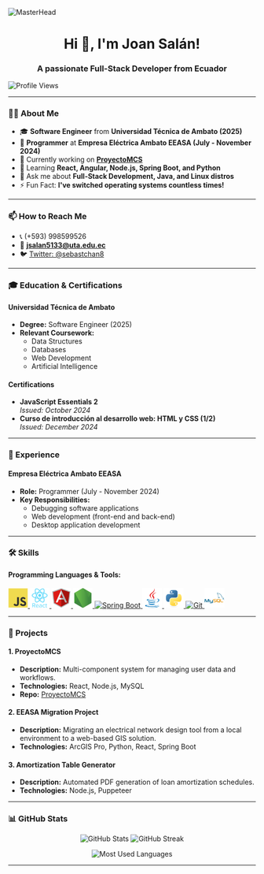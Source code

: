 ![MasterHead](https://scontent.fltx1-1.fna.fbcdn.net/v/t31.18172-8/20690088_857796657701696_2847388803860356824_o.jpg?_nc_cat=103&ccb=1-7&_nc_sid=e3f864&_nc_ohc=f6NXn7IX9vkAX_QFfOE&tn=j_gTk2jRpvzyoTIg&_nc_ht=scontent.fltx1-1.fna&oh=00_AfDLQpqNF4lnwljIOdrfVy4bDq4PdR8jacUp20B4N_f3BQ&oe=63FE807F)

<h1 align="center">Hi 👋, I'm Joan Salán!</h1>
<h3 align="center">A passionate Full-Stack Developer from Ecuador</h3>

<p align="left"> <img src="https://komarev.com/ghpvc/?username=sebastchan8&label=Profile%20views&color=0e75b6&style=flat" alt="Profile Views" /> </p>

---

### 👨‍💻 About Me

- 🎓 **Software Engineer** from **Universidad Técnica de Ambato (2025)**
- 💼 **Programmer** at **Empresa Eléctrica Ambato EEASA (July - November 2024)**
- 🔭 Currently working on **[ProyectoMCS](https://github.com/PsychoticProgrammer/ProyectoMCS.git)**
- 🌱 Learning **React, Angular, Node.js, Spring Boot, and Python**
- 💬 Ask me about **Full-Stack Development, Java, and Linux distros**
- ⚡ Fun Fact: **I've switched operating systems countless times!**

---

### 📫 How to Reach Me

- 📞 (+593) 998599526
- 📧 **jsalan5133@uta.edu.ec**
- 🐦 [Twitter: @sebastchan8](https://twitter.com/sebastchan8)

---

### 🎓 Education & Certifications

#### **Universidad Técnica de Ambato**
- **Degree:** Software Engineer (2025)
- **Relevant Coursework:**
  - Data Structures
  - Databases
  - Web Development
  - Artificial Intelligence

#### **Certifications**
- **JavaScript Essentials 2**  
  *Issued: October 2024*
- **Curso de introducción al desarrollo web: HTML y CSS (1/2)**  
  *Issued: December 2024*

---

### 💼 Experience

#### **Empresa Eléctrica Ambato EEASA**
- **Role:** Programmer (July - November 2024)
- **Key Responsibilities:**
  - Debugging software applications
  - Web development (front-end and back-end)
  - Desktop application development

---

### 🛠️ Skills

#### **Programming Languages & Tools:**

<p align="left">
  <a href="https://developer.mozilla.org/en-US/docs/Web/JavaScript" target="_blank" rel="noreferrer"> <img src="https://raw.githubusercontent.com/devicons/devicon/master/icons/javascript/javascript-original.svg" alt="JavaScript" width="40" height="40"/> </a>
  <a href="https://reactjs.org/" target="_blank" rel="noreferrer"> <img src="https://raw.githubusercontent.com/devicons/devicon/master/icons/react/react-original-wordmark.svg" alt="React" width="40" height="40"/> </a>
  <a href="https://angular.io/" target="_blank" rel="noreferrer"> <img src="https://raw.githubusercontent.com/devicons/devicon/master/icons/angularjs/angularjs-original.svg" alt="Angular" width="40" height="40"/> </a>
  <a href="https://nodejs.org/" target="_blank" rel="noreferrer"> <img src="https://raw.githubusercontent.com/devicons/devicon/master/icons/nodejs/nodejs-original.svg" alt="Node.js" width="40" height="40"/> </a>
  <a href="https://spring.io/" target="_blank" rel="noreferrer"> <img src="https://www.vectorlogo.zone/logos/springio/springio-icon.svg" alt="Spring Boot" width="40" height="40"/> </a>
  <a href="https://www.oracle.com/java/" target="_blank" rel="noreferrer"> <img src="https://raw.githubusercontent.com/devicons/devicon/master/icons/java/java-original.svg" alt="Java" width="40" height="40"/> </a>
  <a href="https://www.python.org/" target="_blank" rel="noreferrer"> <img src="https://raw.githubusercontent.com/devicons/devicon/master/icons/python/python-original.svg" alt="Python" width="40" height="40"/> </a>
  <a href="https://git-scm.com/" target="_blank" rel="noreferrer"> <img src="https://www.vectorlogo.zone/logos/git-scm/git-scm-icon.svg" alt="Git" width="40" height="40"/> </a>
  <a href="https://www.mysql.com/" target="_blank" rel="noreferrer"> <img src="https://raw.githubusercontent.com/devicons/devicon/master/icons/mysql/mysql-original-wordmark.svg" alt="MySQL" width="40" height="40"/> </a>
</p>

---

### 🚀 Projects

#### **1. ProyectoMCS**
- **Description:** Multi-component system for managing user data and workflows.
- **Technologies:** React, Node.js, MySQL
- **Repo:** [ProyectoMCS](https://github.com/PsychoticProgrammer/ProyectoMCS.git)

#### **2. EEASA Migration Project**
- **Description:** Migrating an electrical network design tool from a local environment to a web-based GIS solution.
- **Technologies:** ArcGIS Pro, Python, React, Spring Boot

#### **3. Amortization Table Generator**
- **Description:** Automated PDF generation of loan amortization schedules.
- **Technologies:** Node.js, Puppeteer

---

### 📊 GitHub Stats

<p align="center">
  <img src="https://github-readme-stats.vercel.app/api?username=sebastchan8&show_icons=true&locale=en" alt="GitHub Stats" />
  <img src="https://github-readme-streak-stats.herokuapp.com/?user=sebastchan8&" alt="GitHub Streak" />
</p>

<p align="center">
  <img src="https://github-readme-stats.vercel.app/api/top-langs?username=sebastchan8&show_icons=true&locale=en&layout=compact" alt="Most Used Languages" />
</p>

---
